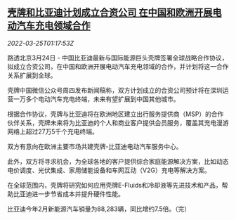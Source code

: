 <!--1648171863000-->
[壳牌和比亚迪计划成立合资公司 在中国和欧洲开展电动汽车充电领域合作](https://cn.reuters.com/article/shell-byd-joint-venture-0324-thur-idCNKCS2LM03K)
------

<div><i>2022-03-25T01:17:53Z</i></div><p>路透北京3月24日 - 中国比亚迪最新与国际能源巨头壳牌签署全球战略合作协议，拟成立合资公司，在中国和欧洲开展电动汽车充电领域的合作，并计划将这一合作关系扩展到全球。</p><p>壳牌中国微信公众号周四发布新闻稿称，双方计划成立的合资公司预计将在深圳运营一万多个电动汽车充电终端，未来有望扩展到中国其他城市。</p><p>根据合作协议，壳牌与比亚迪将在欧洲地区建立出行服务提供商（MSP）的合作伙伴关系，壳牌未来将为比亚迪的个人和商业客户提供会员服务，覆盖其充电漫游网络上超过27万5千个充电终端。</p><p>双方有意向在欧洲主要市场共建壳牌-比亚迪电动汽车服务中心。</p><p>此外，双方将寻求机会，为全球各地的客户提供综合家庭能源解决方案，比如动态电价调度、光伏集成、家用储能设备和车网互动（V2G）充电等解决方案。</p><p>在全球范围内，壳牌将研究如何应用壳牌E-Fluids和冷却液等先进技术和产品，帮助比亚迪进一步节省成本并提升硬件性能。</p><p>比亚迪今年2月新能源汽车销量为88,283辆，同比增约7.5倍。（完）</p>
